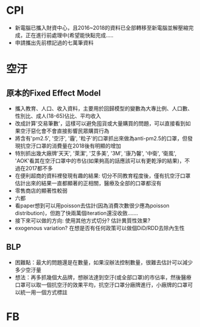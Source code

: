 #  CPI
* 新電腦已攜入財資中心，且2016~2018的資料已全部轉移至新電腦並解壓縮完成，正在進行前處理中(希望能快點完成.....
* 申請攜出先前標記過的七萬筆資料

# 空汙
## 原本的Fixed Effect Model
* 攜入教育、人口、收入資料，主要用於回歸模型的變數為大專比例、人口數、性別比、成人(18-65)佔比、平均收入
* 改成計算'交易筆數'，這樣可以避免囤貨或大量購買的問題，可以直接看到如果空汙惡化會不會直接影響民眾購買行為
* 將含有'pm2.5', '空汙', '霾', '粒子'的口罩抓出來做為anti-pm2.5的口罩，但發現抗空汙口罩的消費量在2018後有明顯的增加
* 特別抓出幾大廠牌'天天', '萊潔', '艾多美', '3M', '康乃馨', '中衛', '衛風', 'AOK'看其在空汙口罩中的市佔(如果夠高的話應該可以有更乾淨的結果)，不過在2017都不多
* 在便利超商的資料裡發現有趣的結果: 切分不同教育程度後，僅有抗空汙口罩估計出來的結果一直都顯著的正相關，醫療及全部的口罩都沒有
* 零售商店的顯著性較弱
* 六都
* 看paper想到可以用poisson去估計(因為消費次數很少應為poisson distribution)，但跑了快兩萬個iteration還沒收斂.......
* 接下來可以做的方向: 使用其他方式切分? 估計異質性效果?
* exogenous variation? 在想是否有任何政策可以做個DiD/RDD去除內生性
## BLP
* 困難點：最大的問題還是在數量，如果沒辦法控制數量，很難去估計可以減少多少空汙量
* 想法：再多抓幾個大品牌，想辦法達到空汙(或全部口罩)的市佔率，然後醫療口罩可以取一個抗空汙的效果平均，抗空汙口罩分廠牌進行，小廠牌的口罩可以統一用一個方式標註


# FB

